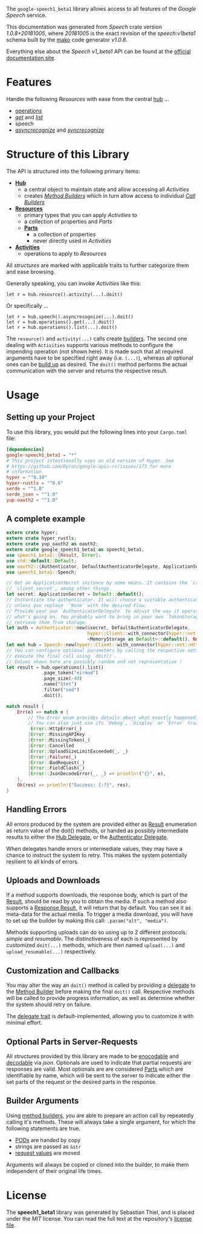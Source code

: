 <!---
DO NOT EDIT !
This file was generated automatically from 'src/mako/api/README.md.mako'
DO NOT EDIT !
-->
The `google-speech1_beta1` library allows access to all features of the *Google Speech* service.

This documentation was generated from *Speech* crate version *1.0.8+20181005*, where *20181005* is the exact revision of the *speech:v1beta1* schema built by the [mako](http://www.makotemplates.org/) code generator *v1.0.8*.

Everything else about the *Speech* *v1_beta1* API can be found at the
[official documentation site](https://cloud.google.com/speech-to-text/docs/quickstart-protocol).
# Features

Handle the following *Resources* with ease from the central [hub](https://docs.rs/google-speech1_beta1/1.0.8+20181005/google_speech1_beta1/struct.Speech.html) ... 

* [operations](https://docs.rs/google-speech1_beta1/1.0.8+20181005/google_speech1_beta1/struct.Operation.html)
 * [*get*](https://docs.rs/google-speech1_beta1/1.0.8+20181005/google_speech1_beta1/struct.OperationGetCall.html) and [*list*](https://docs.rs/google-speech1_beta1/1.0.8+20181005/google_speech1_beta1/struct.OperationListCall.html)
* speech
 * [*asyncrecognize*](https://docs.rs/google-speech1_beta1/1.0.8+20181005/google_speech1_beta1/struct.SpeechAsyncrecognizeCall.html) and [*syncrecognize*](https://docs.rs/google-speech1_beta1/1.0.8+20181005/google_speech1_beta1/struct.SpeechSyncrecognizeCall.html)




# Structure of this Library

The API is structured into the following primary items:

* **[Hub](https://docs.rs/google-speech1_beta1/1.0.8+20181005/google_speech1_beta1/struct.Speech.html)**
    * a central object to maintain state and allow accessing all *Activities*
    * creates [*Method Builders*](https://docs.rs/google-speech1_beta1/1.0.8+20181005/google_speech1_beta1/trait.MethodsBuilder.html) which in turn
      allow access to individual [*Call Builders*](https://docs.rs/google-speech1_beta1/1.0.8+20181005/google_speech1_beta1/trait.CallBuilder.html)
* **[Resources](https://docs.rs/google-speech1_beta1/1.0.8+20181005/google_speech1_beta1/trait.Resource.html)**
    * primary types that you can apply *Activities* to
    * a collection of properties and *Parts*
    * **[Parts](https://docs.rs/google-speech1_beta1/1.0.8+20181005/google_speech1_beta1/trait.Part.html)**
        * a collection of properties
        * never directly used in *Activities*
* **[Activities](https://docs.rs/google-speech1_beta1/1.0.8+20181005/google_speech1_beta1/trait.CallBuilder.html)**
    * operations to apply to *Resources*

All *structures* are marked with applicable traits to further categorize them and ease browsing.

Generally speaking, you can invoke *Activities* like this:

```Rust,ignore
let r = hub.resource().activity(...).doit()
```

Or specifically ...

```ignore
let r = hub.speech().asyncrecognize(...).doit()
let r = hub.operations().get(...).doit()
let r = hub.operations().list(...).doit()
```

The `resource()` and `activity(...)` calls create [builders][builder-pattern]. The second one dealing with `Activities` 
supports various methods to configure the impending operation (not shown here). It is made such that all required arguments have to be 
specified right away (i.e. `(...)`), whereas all optional ones can be [build up][builder-pattern] as desired.
The `doit()` method performs the actual communication with the server and returns the respective result.

# Usage

## Setting up your Project

To use this library, you would put the following lines into your `Cargo.toml` file:

```toml
[dependencies]
google-speech1_beta1 = "*"
# This project intentionally uses an old version of Hyper. See
# https://github.com/Byron/google-apis-rs/issues/173 for more
# information.
hyper = "^0.10"
hyper-rustls = "^0.6"
serde = "^1.0"
serde_json = "^1.0"
yup-oauth2 = "^1.0"
```

## A complete example

```Rust
extern crate hyper;
extern crate hyper_rustls;
extern crate yup_oauth2 as oauth2;
extern crate google_speech1_beta1 as speech1_beta1;
use speech1_beta1::{Result, Error};
use std::default::Default;
use oauth2::{Authenticator, DefaultAuthenticatorDelegate, ApplicationSecret, MemoryStorage};
use speech1_beta1::Speech;

// Get an ApplicationSecret instance by some means. It contains the `client_id` and 
// `client_secret`, among other things.
let secret: ApplicationSecret = Default::default();
// Instantiate the authenticator. It will choose a suitable authentication flow for you, 
// unless you replace  `None` with the desired Flow.
// Provide your own `AuthenticatorDelegate` to adjust the way it operates and get feedback about 
// what's going on. You probably want to bring in your own `TokenStorage` to persist tokens and
// retrieve them from storage.
let auth = Authenticator::new(&secret, DefaultAuthenticatorDelegate,
                              hyper::Client::with_connector(hyper::net::HttpsConnector::new(hyper_rustls::TlsClient::new())),
                              <MemoryStorage as Default>::default(), None);
let mut hub = Speech::new(hyper::Client::with_connector(hyper::net::HttpsConnector::new(hyper_rustls::TlsClient::new())), auth);
// You can configure optional parameters by calling the respective setters at will, and
// execute the final call using `doit()`.
// Values shown here are possibly random and not representative !
let result = hub.operations().list()
             .page_token("eirmod")
             .page_size(-48)
             .name("Stet")
             .filter("sed")
             .doit();

match result {
    Err(e) => match e {
        // The Error enum provides details about what exactly happened.
        // You can also just use its `Debug`, `Display` or `Error` traits
         Error::HttpError(_)
        |Error::MissingAPIKey
        |Error::MissingToken(_)
        |Error::Cancelled
        |Error::UploadSizeLimitExceeded(_, _)
        |Error::Failure(_)
        |Error::BadRequest(_)
        |Error::FieldClash(_)
        |Error::JsonDecodeError(_, _) => println!("{}", e),
    },
    Ok(res) => println!("Success: {:?}", res),
}

```
## Handling Errors

All errors produced by the system are provided either as [Result](https://docs.rs/google-speech1_beta1/1.0.8+20181005/google_speech1_beta1/enum.Result.html) enumeration as return value of 
the doit() methods, or handed as possibly intermediate results to either the 
[Hub Delegate](https://docs.rs/google-speech1_beta1/1.0.8+20181005/google_speech1_beta1/trait.Delegate.html), or the [Authenticator Delegate](https://docs.rs/yup-oauth2/*/yup_oauth2/trait.AuthenticatorDelegate.html).

When delegates handle errors or intermediate values, they may have a chance to instruct the system to retry. This 
makes the system potentially resilient to all kinds of errors.

## Uploads and Downloads
If a method supports downloads, the response body, which is part of the [Result](https://docs.rs/google-speech1_beta1/1.0.8+20181005/google_speech1_beta1/enum.Result.html), should be
read by you to obtain the media.
If such a method also supports a [Response Result](https://docs.rs/google-speech1_beta1/1.0.8+20181005/google_speech1_beta1/trait.ResponseResult.html), it will return that by default.
You can see it as meta-data for the actual media. To trigger a media download, you will have to set up the builder by making
this call: `.param("alt", "media")`.

Methods supporting uploads can do so using up to 2 different protocols: 
*simple* and *resumable*. The distinctiveness of each is represented by customized 
`doit(...)` methods, which are then named `upload(...)` and `upload_resumable(...)` respectively.

## Customization and Callbacks

You may alter the way an `doit()` method is called by providing a [delegate](https://docs.rs/google-speech1_beta1/1.0.8+20181005/google_speech1_beta1/trait.Delegate.html) to the 
[Method Builder](https://docs.rs/google-speech1_beta1/1.0.8+20181005/google_speech1_beta1/trait.CallBuilder.html) before making the final `doit()` call. 
Respective methods will be called to provide progress information, as well as determine whether the system should 
retry on failure.

The [delegate trait](https://docs.rs/google-speech1_beta1/1.0.8+20181005/google_speech1_beta1/trait.Delegate.html) is default-implemented, allowing you to customize it with minimal effort.

## Optional Parts in Server-Requests

All structures provided by this library are made to be [enocodable](https://docs.rs/google-speech1_beta1/1.0.8+20181005/google_speech1_beta1/trait.RequestValue.html) and 
[decodable](https://docs.rs/google-speech1_beta1/1.0.8+20181005/google_speech1_beta1/trait.ResponseResult.html) via *json*. Optionals are used to indicate that partial requests are responses 
are valid.
Most optionals are are considered [Parts](https://docs.rs/google-speech1_beta1/1.0.8+20181005/google_speech1_beta1/trait.Part.html) which are identifiable by name, which will be sent to 
the server to indicate either the set parts of the request or the desired parts in the response.

## Builder Arguments

Using [method builders](https://docs.rs/google-speech1_beta1/1.0.8+20181005/google_speech1_beta1/trait.CallBuilder.html), you are able to prepare an action call by repeatedly calling it's methods.
These will always take a single argument, for which the following statements are true.

* [PODs][wiki-pod] are handed by copy
* strings are passed as `&str`
* [request values](https://docs.rs/google-speech1_beta1/1.0.8+20181005/google_speech1_beta1/trait.RequestValue.html) are moved

Arguments will always be copied or cloned into the builder, to make them independent of their original life times.

[wiki-pod]: http://en.wikipedia.org/wiki/Plain_old_data_structure
[builder-pattern]: http://en.wikipedia.org/wiki/Builder_pattern
[google-go-api]: https://github.com/google/google-api-go-client

# License
The **speech1_beta1** library was generated by Sebastian Thiel, and is placed 
under the *MIT* license.
You can read the full text at the repository's [license file][repo-license].

[repo-license]: https://github.com/Byron/google-apis-rsblob/master/LICENSE.md
